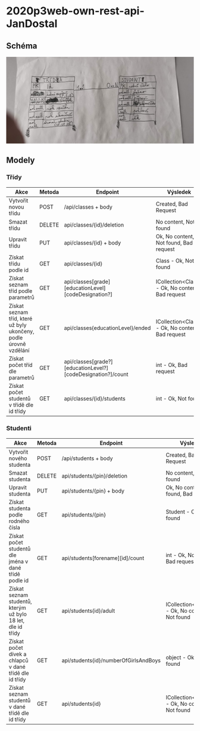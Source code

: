 # 2020p3web-own-rest-api-JanDostal
## Schéma
![Konceptuální model](/IMG_20210622_144920.jpg)
## Modely
### Třídy
Akce | Metoda | Endpoint | Výsledek
---- | ------ | -------- | --------
Vytvořit novou třídu | POST | /api/classes + body | Created, Bad Request
Smazat třídu | DELETE | api/classes/{id}/deletion | No content, Not found
Upravit třídu | PUT | api/classes/{id} + body | Ok, No content, Not found, Bad request
Získat třídu podle id | GET | api/classes/{id} | Class - Ok, Not found
Získat seznam tříd podle parametrů | GET | api/classes[grade][educationLevel][codeDesignation?] | ICollection\<Class\> - Ok, No content, Bad request
Získat seznam tříd, které už byly ukončeny, podle úrovně vzdělání | GET | api/classes{educationLevel}/ended | ICollection\<Class\> - Ok, No content, Bad request
Získat počet tříd dle parametrů | GET | api/classes[grade?][educationLevel?][codeDesignation?]/count | int - Ok, Bad request
Získat počet studentů v třídě dle id třídy | GET | api/classes/{id}/students | int - Ok, Not found
### Studenti
Akce | Metoda | Endpoint | Výsledek
---- | ------ | -------- | --------
Vytvořit nového studenta | POST | /api/students + body | Created, Bad Request
Smazat studenta | DELETE | api/students/{pin}/deletion | No content, Not found
Upravit studenta | PUT | api/students/{pin} + body | Ok, No content, Not found, Bad request
Získat studenta podle rodného čísla | GET | api/students/{pin} | Student - Ok, Not found
Získat počet studentů dle jména v dané třídě podle id | GET | api/students[forename][id]/count | int - Ok, Not found, Bad request
Získat seznam studentů, kterým už bylo 18 let, dle id třídy | GET | api/students{id}/adult | ICollection\<Student\> - Ok, No content, Not found
Získat počet dívek a chlapců v dané třídě dle id třídy | GET | api/students{id}/numberOfGirlsAndBoys | object - Ok, Not found
Získat seznam studentů v dané třídě dle id třídy | GET | api/students{id} | ICollection\<Student\> - Ok, No content, Not found
